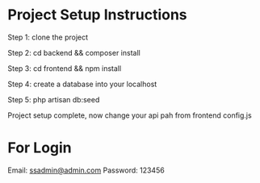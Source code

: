 Project Setup Instructions
============================

Step 1: clone the project

Step 2: cd backend && composer install

Step 3: cd frontend && npm install

Step 4: create a database into your localhost

Step 5:  php artisan db:seed

Project setup complete, now change your api pah from frontend config.js

For Login 
==================
Email: ssadmin@admin.com
Password: 123456 
